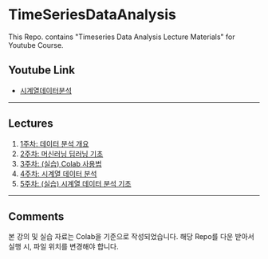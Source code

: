 # TimeSeriesDataAnalysis
This Repo. contains "Timeseries Data Analysis Lecture Materials" for Youtube Course.

## Youtube Link

- [시계열데이터분석](https://youtube.com/playlist?list=PL_IloBNfWCdm1uml4sVMaHem85-5W9mbL&si=4OLg5eyhYoa-Dned)

---

## Lectures

1. [1주차: 데이터 분석 개요](https://www.youtube.com/watch?v=GEYxeMYMtE4)
2. [2주차: 머신러닝 딥러닝 기초](https://www.youtube.com/watch?v=JmL2xIwnuYk&t=1s)
3. [3주차: (실습) Colab 사용법](https://www.youtube.com/watch?v=v7oP4AcTm6M)
4. [4주차: 시계열 데이터 분석](https://youtu.be/3HV18N1_cz0?si=COVfKglilE_zjZai)
5. [5주차: (실습) 시계열 데이터 분석 기초](.)

---

## Comments

본 강의 및 실습 자료는 Colab을 기준으로 작성되었습니다. 해당 Repo를 다운 받아서 실행 시, 파일 위치를 변경해야 합니다.
